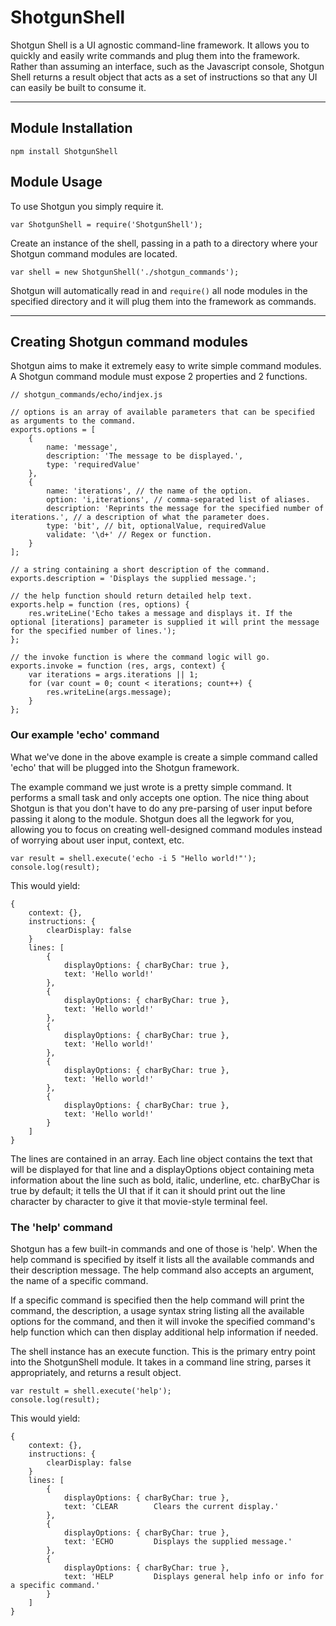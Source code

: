 ShotgunShell
============

Shotgun Shell is a UI agnostic command-line framework. It allows you to quickly and easily write commands and plug them into the framework. Rather than assuming an interface, such as the Javascript console, Shotgun Shell returns a result object that acts as a set of instructions so that any UI can easily be built to consume it.

---

## Module Installation

    npm install ShotgunShell


## Module Usage

To use Shotgun you simply require it.

    var ShotgunShell = require('ShotgunShell');
    
Create an instance of the shell, passing in a path to a directory where your Shotgun command modules are located.

    var shell = new ShotgunShell('./shotgun_commands');
    
Shotgun will automatically read in and `require()` all node modules in the specified directory and it will plug them into the framework as commands.

---

## Creating Shotgun command modules

Shotgun aims to make it extremely easy to write simple command modules. A Shotgun command module must expose 2 properties and 2 functions.

    // shotgun_commands/echo/indjex.js

    // options is an array of available parameters that can be specified as arguments to the command.
    exports.options = [
        {
            name: 'message',
            description: 'The message to be displayed.',
            type: 'requiredValue'
        },
        {
            name: 'iterations', // the name of the option.
            option: 'i,iterations', // comma-separated list of aliases.
            description: 'Reprints the message for the specified number of iterations.', // a description of what the parameter does.
            type: 'bit', // bit, optionalValue, requiredValue
            validate: '\d+' // Regex or function.
        }
    ];
    
    // a string containing a short description of the command.
    exports.description = 'Displays the supplied message.';

    // the help function should return detailed help text.
    exports.help = function (res, options) {
        res.writeLine('Echo takes a message and displays it. If the optional [iterations] parameter is supplied it will print the message for the specified number of lines.');
    };
        
    // the invoke function is where the command logic will go.
    exports.invoke = function (res, args, context) {
        var iterations = args.iterations || 1;
        for (var count = 0; count < iterations; count++) {
            res.writeLine(args.message);
        }
    };
    
### Our example 'echo' command

What we've done in the above example is create a simple command called 'echo' that will be plugged into the Shotgun framework. 

The example command we just wrote is a pretty simple command. It performs a small task and only accepts one option. The nice thing about Shotgun is that you don't have to do any pre-parsing of user input before passing it along to the module. Shotgun does all the legwork for you, allowing you to focus on creating well-designed command modules instead of worrying about user input, context, etc.

    var result = shell.execute('echo -i 5 "Hello world!"');
    console.log(result);
    
This would yield:

    {
        context: {},
        instructions: {
            clearDisplay: false
        }
        lines: [
            {
                displayOptions: { charByChar: true },
                text: 'Hello world!'
            },
            {
                displayOptions: { charByChar: true },
                text: 'Hello world!'
            },
            {
                displayOptions: { charByChar: true },
                text: 'Hello world!'
            },
            {
                displayOptions: { charByChar: true },
                text: 'Hello world!'
            },
            {
                displayOptions: { charByChar: true },
                text: 'Hello world!'
            }
        ]
    }
    
The lines are contained in an array. Each line object contains the text that will be displayed for that line and a displayOptions object containing meta information about the line such as bold, italic, underline, etc. charByChar is true by default; it tells the UI that if it can it should print out the line character by character to give it that movie-style terminal feel.
    
### The 'help' command
    
Shotgun has a few built-in commands and one of those is 'help'. When the help command is specified by itself it lists all the available commands and their description message. The help command also accepts an argument, the name of a specific command.

If a specific command is specified then the help command will print the command, the description, a usage syntax string listing all the available options for the command, and then it will invoke the specified command's help function which can then display additional help information if needed.

The shell instance has an execute function. This is the primary entry point into the ShotgunShell module. It takes in a command line string, parses it appropriately, and returns a result object.

    var restult = shell.execute('help');
    console.log(result);
    
This would yield:

    {
        context: {},
        instructions: {
            clearDisplay: false
        }
        lines: [
            {
                displayOptions: { charByChar: true },
                text: 'CLEAR        Clears the current display.'
            },
            {
                displayOptions: { charByChar: true },
                text: 'ECHO         Displays the supplied message.'
            },
            {
                displayOptions: { charByChar: true },
                text: 'HELP         Displays general help info or info for a specific command.'
            }
        ]
    }
